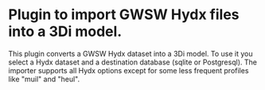 # Plugin to import GWSW Hydx files into a 3Di model.

This plugin converts a GWSW Hydx dataset into a 3Di model. To use it you select a Hydx dataset and a destination database (sqlite or Postgresql). The importer supports all Hydx options except for some less frequent profiles like "muil" and "heul". 
